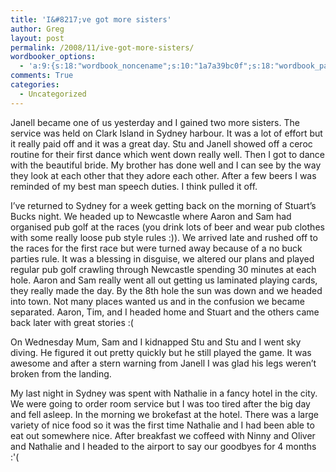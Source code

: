 ```yaml
---
title: 'I&#8217;ve got more sisters'
author: Greg
layout: post
permalink: /2008/11/ive-got-more-sisters/
wordbooker_options:
  - 'a:9:{s:18:"wordbook_noncename";s:10:"1a7a39bc0f";s:18:"wordbook_page_post";s:4:"-100";s:18:"wordbook_orandpage";s:1:"2";s:23:"wordbook_default_author";s:1:"2";s:23:"wordbook_extract_length";s:3:"256";s:19:"wordbook_actionlink";s:3:"300";s:18:"wordbook_attribute";s:31:"Posted a new post on their blog";s:29:"wordbooker_status_update_text";s:35:": New blog post :  %title% - %link%";s:20:"wordbook_comment_get";s:2:"on";}'
comments: True
categories:
  - Uncategorized
---
```

Janell became one of us yesterday and I gained two more sisters. The service was held on Clark Island in Sydney harbour. It was a lot of effort but it really paid off and it was a great day. Stu and Janell showed off a ceroc routine for their first dance which went down really well. Then I got to dance with the beautiful bride. My brother has done well and I can see by the way they look at each other that they adore each other. After a few beers I was reminded of my best man speech duties. I think pulled it off.

I&#8217;ve returned to Sydney for a week getting back on the morning of Stuart&#8217;s Bucks night. We headed up to Newcastle where Aaron and Sam had organised pub golf at the races (you drink lots of beer and wear pub clothes with some really loose pub style rules :)). We arrived late and rushed off to the races for the first race but were turned away because of a no buck parties rule. It was a blessing in disguise, we altered our plans and played regular pub golf crawling through Newcastle spending 30 minutes at each hole. Aaron and Sam really went all out getting us laminated playing cards, they really made the day. By the 8th hole the sun was down and we headed into town. Not many places wanted us and in the confusion we became separated. Aaron, Tim, and I headed home and Stuart and the others came back later with great stories :(

On Wednesday Mum, Sam and I kidnapped Stu and Stu and I went sky diving. He figured it out pretty quickly but he still played the game. It was awesome and after a stern warning from Janell I was glad his legs weren&#8217;t broken from the landing.

My last night in Sydney was spent with Nathalie in a fancy hotel in the city. We were going to order room service but I was too tired after the big day and fell asleep. In the morning we brokefast at the hotel. There was a large variety of nice food so it was the first time Nathalie and I had been able to eat out somewhere nice. After breakfast we coffeed with Ninny and Oliver and Nathalie and I headed to the airport to say our goodbyes for 4 months :'(